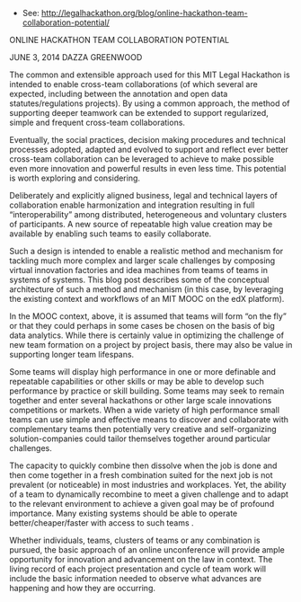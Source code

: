 * See: http://legalhackathon.org/blog/online-hackathon-team-collaboration-potential/

ONLINE HACKATHON TEAM COLLABORATION POTENTIAL

JUNE 3, 2014 DAZZA GREENWOOD

The common and extensible approach used for this MIT Legal Hackathon is intended to enable cross-team collaborations (of which several are expected, including between the annotation and open data statutes/regulations projects).  By using a common approach, the method of supporting deeper teamwork can be extended to support regularized, simple and frequent cross-team collaborations.

Eventually, the social practices, decision making procedures and technical processes adopted, adapted and evolved to support and reflect ever better cross-team collaboration can be leveraged to achieve to make possible even more innovation and powerful results in even less time.  This potential is worth exploring and considering.

Deliberately and explicitly aligned business, legal and technical layers of collaboration enable harmonization and integration resulting in full “interoperability” among distributed, heterogeneous and voluntary clusters of participants.  A new source of repeatable high value creation may be available by enabling such teams to easily collaborate.

Such a design is intended to enable a realistic method and mechanism for tackling much more complex and larger scale challenges by composing virtual innovation factories and idea machines from teams of teams in systems of systems. This blog post describes some of the conceptual architecture of such a method and mechanism (in this case, by leveraging the existing context and workflows of an MIT MOOC on the edX platform).

In the MOOC context, above, it is assumed that teams will form “on the fly” or that they could perhaps in some cases be chosen on the basis of big data analytics.  While there is certainly value in optimizing the challenge of new team formation on a project by project basis, there may also be value in supporting longer team lifespans.

Some teams will display high performance in one or more definable and repeatable capabilities or other skills or may be able to develop such performance by practice or skill building.  Some teams may seek to remain together and enter several hackathons or other large scale innovations competitions or markets.  When a wide variety of  high performance small teams can use simple and effective means to discover and collaborate with complementary teams then potentially very creative and self-organizing solution-companies could tailor themselves together around particular challenges.

The capacity to quickly combine then dissolve when the job is done and then come together in a fresh combination suited for the next job is not prevalent (or noticeable) in most industries and workplaces.  Yet, the ability of a team to dynamically recombine to meet a given challenge and to adapt to the relevant environment to achieve a given goal may be of profound importance.  Many existing systems should be able to  operate better/cheaper/faster with access to such teams .

Whether individuals, teams, clusters of teams or any combination is pursued, the basic approach of an online unconference will provide ample opportunity for innovation and advancement on the law in context.  The living record of each project presentation and cycle of team work will include the basic information needed to observe what advances are happening and how they are occurring.
